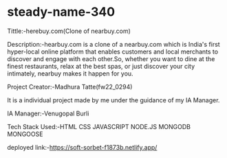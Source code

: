 # steady-name-340
Tittle:-herebuy.com(Clone of nearbuy.com)

Description:-hearbuy.com is a clone of a nearbuy.com which is India's first hyper-local online platform that enables customers and local merchants to discover and engage with each other.So, whether you want to dine at the finest restaurants, relax at the best spas, or just discover your city intimately, nearbuy makes it happen for you.

Project Creator:-Madhura Tatte(fw22_0294)

It is a individual project made by me under the guidance of my IA Manager.

IA Manager:-Venugopal Burli

Tech Stack Used:-HTML CSS JAVASCRIPT NODE.JS MONGODB MONGOOSE

deployed link:-https://soft-sorbet-f1873b.netlify.app/
